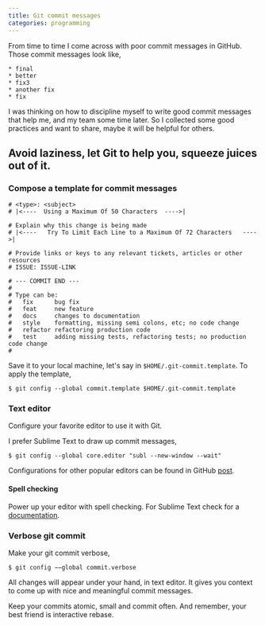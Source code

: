 ```yaml
---
title: Git commit messages
categories: programming
---
```


From time to time I come across with poor commit messages in GitHub. Those commit messages look like,
```
* final
* better
* fix3
* another fix
* fix
```

I was thinking on how to discipline myself to write good commit messages that help me, and my team some time later. 
So I collected some good practices and want to share, maybe it will be helpful for others. 

## Avoid laziness, let Git to help you, squeeze juices out of it.

### Compose a template for commit messages 

```
# <type>: <subject>
# |<----  Using a Maximum Of 50 Characters  ---->|

# Explain why this change is being made
# |<----   Try To Limit Each Line to a Maximum Of 72 Characters   ---->|

# Provide links or keys to any relevant tickets, articles or other resources
# ISSUE: ISSUE-LINK

# --- COMMIT END ---
#
# Type can be:
#   fix      bug fix
#   feat     new feature
#   docs     changes to documentation
#   style    formatting, missing semi colons, etc; no code change
#   refactor refactoring production code
#   test     adding missing tests, refactoring tests; no production code change
#
```

Save it to your local machine, let's say in `$HOME/.git-commit.template`. To apply the template,

```console
$ git config --global commit.template $HOME/.git-commit.template
```

### Text editor

Configure your favorite editor to use it with Git.

I prefer Sublime Text to draw up commit messages,

```console
$ git config --global core.editor "subl --new-window --wait"
```

Configurations for other popular editors can be found in GitHub [post][associating-text-editors-with-git].

[associating-text-editors-with-git]: https://help.github.com/en/github/using-git/associating-text-editors-with-git

#### Spell checking

Power up your editor with spell checking. For Sublime Text check for a [documentation][spell_checking].

[spell_checking]: https://www.sublimetext.com/docs/3/spell_checking.html

### Verbose git commit

Make your git commit verbose, 

```console
$ git config −−global commit.verbose
```

All changes will appear under your hand, in text editor. It gives you context to come up with nice and meaningful commit messages.

Keep your commits atomic, small and commit often. And remember, your best friend is interactive rebase.
